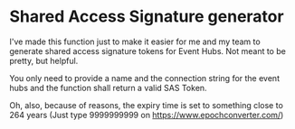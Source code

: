 # Shared Access Signature generator

I've made this function just to make it easier for me and my team to generate shared access signature tokens for Event Hubs.
Not meant to be pretty, but helpful.

You only need to provide a name and the connection string for the event hubs and the function shall return a valid SAS Token.

Oh, also, because of reasons, the expiry time is set to something close to 264 years (Just type 9999999999 on https://www.epochconverter.com/)